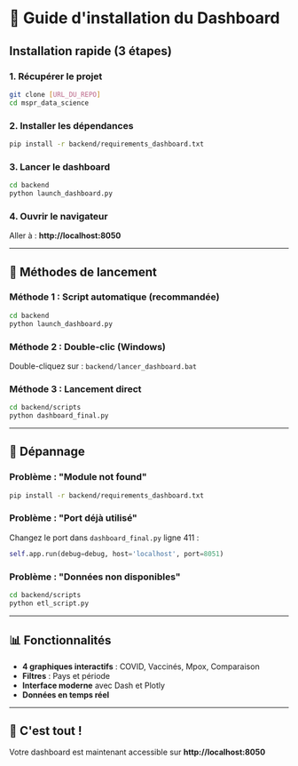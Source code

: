 # 🚀 Guide d'installation du Dashboard

## Installation rapide (3 étapes)

### 1. Récupérer le projet
```bash
git clone [URL_DU_REPO]
cd mspr_data_science
```

### 2. Installer les dépendances
```bash
pip install -r backend/requirements_dashboard.txt
```

### 3. Lancer le dashboard
```bash
cd backend
python launch_dashboard.py
```

### 4. Ouvrir le navigateur
Aller à : **http://localhost:8050**

---

## 🎯 Méthodes de lancement

### Méthode 1 : Script automatique (recommandée)
```bash
cd backend
python launch_dashboard.py
```

### Méthode 2 : Double-clic (Windows)
Double-cliquez sur : `backend/lancer_dashboard.bat`

### Méthode 3 : Lancement direct
```bash
cd backend/scripts
python dashboard_final.py
```

---

## 🔧 Dépannage

### Problème : "Module not found"
```bash
pip install -r backend/requirements_dashboard.txt
```

### Problème : "Port déjà utilisé"
Changez le port dans `dashboard_final.py` ligne 411 :
```python
self.app.run(debug=debug, host='localhost', port=8051)
```

### Problème : "Données non disponibles"
```bash
cd backend/scripts
python etl_script.py
```

---

## 📊 Fonctionnalités

- **4 graphiques interactifs** : COVID, Vaccinés, Mpox, Comparaison
- **Filtres** : Pays et période
- **Interface moderne** avec Dash et Plotly
- **Données en temps réel**

---

## 🎉 C'est tout !

Votre dashboard est maintenant accessible sur **http://localhost:8050** 